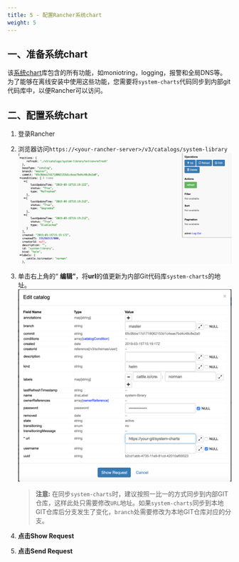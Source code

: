 ```yaml
---
title: 5 - 配置Rancher系统chart
weight: 5
---
```


## 一、准备系统chart

该[系统chart](https://github.com/rancher/system-charts)库包含的所有功能，如moniotring，logging，报警和全局DNS等。为了能够在离线安装中使用这些功能，您需要将`system-charts`代码同步到内部git代码库中，以便Rancher可以访问。

## 二、配置系统chart

1. 登录Rancher

1. 浏览器访问`https://<your-rancher-server>/v3/catalogs/system-library`![æå¼](assets/system-charts-setting.png)

1. 单击右上角的“ **编辑”**，将**url**的值更新为内部Git代码库`system-charts`的地址。![æ´æ°](assets/system-charts-update.png)

   > **注意:** 在同步`system-charts`时，建议按照一比一的方式同步到内部GIT仓库，这样此处只需要修改`URL`地址。如果`system-charts`同步到本地GIT仓库后分支发生了变化，`branch`处需要修改为本地GIT仓库对应的分支。

1. **点击Show Request**

1. **点击Send Request**
